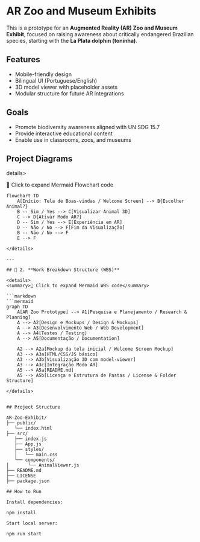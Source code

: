 # AR Zoo and Museum Exhibits

This is a prototype for an **Augmented Reality (AR) Zoo and Museum Exhibit**, focused on raising awareness about critically endangered Brazilian species, starting with the **La Plata dolphin (toninha)**.

## Features

- Mobile-friendly design
- Bilingual UI (Portuguese/English)
- 3D model viewer with placeholder assets
- Modular structure for future AR integrations

## Goals

- Promote biodiversity awareness aligned with UN SDG 15.7
- Provide interactive educational content
- Enable use in classrooms, zoos, and museums

## Project Diagrams

details> <summary>📄 Click to expand Mermaid Flowchart code</summary>

```mermaid
flowchart TD
    A[Início: Tela de Boas-vindas / Welcome Screen] --> B{Escolher Animal?}
    B -- Sim / Yes --> C[Visualizar Animal 3D]
    C --> D{Ativar Modo AR?}
    D -- Sim / Yes --> E[Experiência em AR]
    D -- Não / No --> F[Fim da Visualização]
    B -- Não / No --> F
    E --> F

</details>

---

## 🧱 2. **Work Breakdown Structure (WBS)**

<details>
<summary>📄 Click to expand Mermaid WBS code</summary>

```markdown
```mermaid
graph TD
    A[AR Zoo Prototype] --> A1[Pesquisa e Planejamento / Research & Planning]
    A --> A2[Design e Mockups / Design & Mockups]
    A --> A3[Desenvolvimento Web / Web Development]
    A --> A4[Testes / Testing]
    A --> A5[Documentação / Documentation]

    A2 --> A2a[Mockup da tela inicial / Welcome Screen Mockup]
    A3 --> A3a[HTML/CSS/JS básico]
    A3 --> A3b[Visualização 3D com model-viewer]
    A3 --> A3c[Integração Modo AR]
    A5 --> A5a[README.md]
    A5 --> A5b[Licença e Estrutura de Pastas / License & Folder Structure]

</details>


## Project Structure

AR-Zoo-Exhibit/
├── public/
   └── index.html
├── src/
   ├── index.js
   ├── App.js
   ├── styles/
   │   └── main.css
   └── components/
│       └── AnimalViewer.js
├── README.md
├── LICENSE
├── package.json

## How to Run

Install dependencies:

npm install

Start local server:

npm run start
